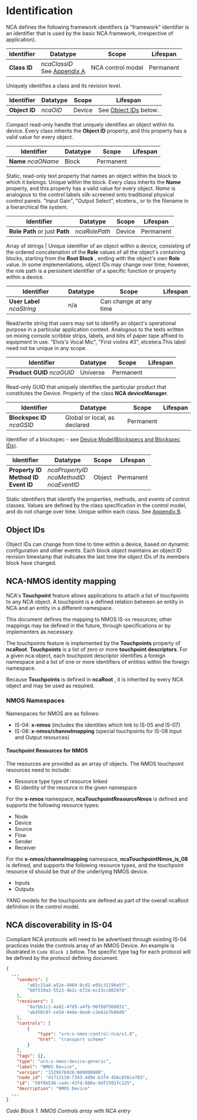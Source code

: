 # Identification

NCA defines the following framework identifiers (a "framework" identifier is an identifier that is used by the basic NCA framework, irrespective of application). 

| Identifier | Datatype | Scope | Lifespan | 
| ---------- | -------- | ----- | ---------| 
| **Class ID** | _ncaClassID_<br>See [Appendix A](Appendix%20A%20-%20Class%20ID%20Format.md") | NCA control model | Permanent |

Uniquely identifies a class and its revision level.

| Identifier | Datatype | Scope | Lifespan | 
| ---------- | -------- | ----- | ---------| 
| **Object ID** | _ncaOID_ | Device | See [Object IDs](#ObjectIDs) below.

Compact read-only handle that uniquely identifies an object within its device. Every class inherits the **Object ID** property, and this property has a valid value for every object. 

| Identifier | Datatype | Scope | Lifespan | 
| ---------- | -------- | ----- | ---------| 
| **Name** _ncaOName_ | Block | Permanent |

Static, read-only text property that names an object within the block to which it belongs. Unique within the block. Every class inherits the **Name** property, and this property has a valid value for every object. _Name_ is analogous to the control labels silk-screened onto traditional physical control panels. "Input Gain", "Output Select", etcetera., or to the filename in a hierarchical file system. 

| Identifier | Datatype | Scope | Lifespan | 
| ---------- | -------- | ----- | ---------| 
| **Role Path** or just **Path** | _ncaRolePath_ | Device | Permanent | 

Array of strings | Unique identifier of an object within a device, consisting of the ordered concatenation of the **Role** values of all the object's containing blocks, starting from the **Root Block** , ending with the object's own **Role** value. In some implementations, object IDs may change over time; however, the role path is a persistent identifier of a specific function or property within a device. 

| Identifier | Datatype | Scope | Lifespan | 
| ---------- | -------- | ----- | ---------| 
| **User Label** _ncaString_ | n/a | Can change at any time |

Read/write string that users may set to identify an object's operational purpose in a particular application context. Analogous to the texts written on mixing console scribble strips, labels, and bits of paper tape affixed to equipment in use. "Elvis's Vocal Mic", "First violins #3", etcetera.This label need not be unique in any scope. 

| Identifier | Datatype | Scope | Lifespan | 
| ---------- | -------- | ----- | ---------| 
| **Product GUID** _ncaGUID_ | Universe | Permanent |

Read-only GUID that uniquely identifies the particular product that constitutes the Device. Property of the class **NCA deviceManager**. 

| Identifier | Datatype | Scope | Lifespan | 
| ---------- | -------- | ----- | ---------| 
| **Blockspec ID** _ncaGSID_ | Global or local, as declared | Permanent |

Identifier of a blockspec - see [Device Model(Blockspecs and Blockspec IDs)](Device%20Model.md#Blockspecsblockspecs-and-blockspec-ids).

| Identifier | Datatype | Scope | Lifespan | 
| ---------- | -------- | ----- | ---------| 
| **Property ID**<br>**Method ID**<br>**Event ID**| _ncaPropertyID_<br> _ncaMethodID_<br>_ncaEventID_ | Object | Permanent | 

Static identifiers that identify the properties, methods, and events of control classes. Values are defined by the class specification in the control model, and do not change over time. Unique within each class. See [Appendix B](Appendix%20B%20-%20Property%2C%20Method%2C%20Event%20IDs.md).

## Object IDs

Object IDs can change from time to time within a device, based on dynamic configuration and other events. Each block object maintains an object ID revision timestamp that indicates the last time the object IDs of its members block have changed.

## NCA-NMOS identity mapping

NCA's **Touchpoint** feature allows applications to attach a list of _touchpoints_ to any NCA object. A touchpoint is a defined relation between an entity in NCA and an entity in a different namespace.

This document defines the mapping to NMOS IS-xx resources; other mappings may be defined in the future, through specifications or by implementers as necessary.

The touchpoints feature is implemented by the **Touchpoints** property of **ncaRoot**. **Touchpoints** is a list of zero or more **touchpoint descriptors**. For a given nca object, each touchpoint descriptor identifies a foreign namespace and a list of one or more identifiers of entities within the foreign namespace.

Because **Touchpoints** is defined in **ncaRoot** , it is inherited by every NCA object and may be used as required.

### NMOS Namespaces

Namespaces for NMOS are as follows:

- IS-04: **x-nmos** (includes the identities which link to IS-05 and IS-07)
- IS-08: **x-nmos/channelmapping** (special touchpoints for IS-08 Input and Output resources)

#### Touchpoint Resources for NMOS

The resources are provided as an array of objects. The NMOS touchpoint resources need to include:

- Resource type type of resource linked
- ID identity of the resource in the given namespace

For the **x-nmos** namespace, **ncaTouchpointResourceNmos** is defined and supports the following resource types:

- Node
- Device
- Source
- Flow
- Sender
- Receiver

For the **x-nmos/channelmapping** namespace, **ncaTouchpointNmos_is_08** is defined, and supports the following resource types, and the touchpoint resource id should be that of the underlying NMOS device.

- Inputs
- Outputs

YANG models for the touchpoints are defined as part of the overall ncaRoot definition in the control model.

## NCA discoverability in IS-04

Compliant NCA protocols will need to be advertised through existing IS-04 practices inside the controls array of an NMOS Device. An example is illustrated in `Code Block 1` below. The specific type tag for each protocol will be defined by the protocol defining document.

```json
{ 
  ...
    "senders": [
        "a65c15a4-a52e-4960-8cd2-e05c31196e5f",
        "68f519a3-5523-4b2c-b72d-ec23cc80207d"
    ],
    "receivers": [
        "8a7bb1c1-4a82-4fd9-a4fb-96f68f560831",
        "ab450c07-ce54-44da-9ea9-c3e62e7b06d0"
    ],
    "controls": [
        {
            "type": "urn:x-nmos:control:nca/v1.0",
            "href": "transport scheme"
        }
    ],
    "tags": {},
    "type": "urn:x-nmos:device:generic",
    "label": "NMOS Device",
    "version": "1529676926:000000000",
    "node_id": "d1713110-7343-4d9e-b3f4-456c8f6ce765",
    "id": "58f6b536-ca4c-43fd-880a-9df2501fc125",
    "description": "NMOS Device"
  ...
}
```

*Code Block 1. NMOS Controls array with NCA entry*
